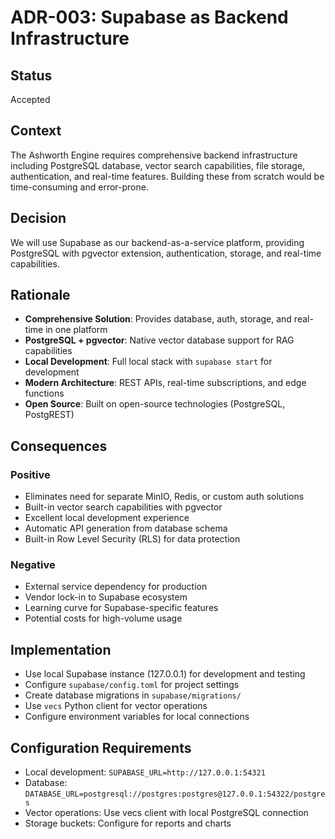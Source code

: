 # ADR-003: Supabase as Backend Infrastructure

## Status
Accepted

## Context
The Ashworth Engine requires comprehensive backend infrastructure including PostgreSQL database, vector search capabilities, file storage, authentication, and real-time features. Building these from scratch would be time-consuming and error-prone.

## Decision
We will use Supabase as our backend-as-a-service platform, providing PostgreSQL with pgvector extension, authentication, storage, and real-time capabilities.

## Rationale
- **Comprehensive Solution**: Provides database, auth, storage, and real-time in one platform
- **PostgreSQL + pgvector**: Native vector database support for RAG capabilities
- **Local Development**: Full local stack with `supabase start` for development
- **Modern Architecture**: REST APIs, real-time subscriptions, and edge functions
- **Open Source**: Built on open-source technologies (PostgreSQL, PostgREST)

## Consequences
### Positive
- Eliminates need for separate MinIO, Redis, or custom auth solutions
- Built-in vector search capabilities with pgvector
- Excellent local development experience
- Automatic API generation from database schema
- Built-in Row Level Security (RLS) for data protection

### Negative
- External service dependency for production
- Vendor lock-in to Supabase ecosystem
- Learning curve for Supabase-specific features
- Potential costs for high-volume usage

## Implementation
- Use local Supabase instance (127.0.0.1) for development and testing
- Configure `supabase/config.toml` for project settings
- Create database migrations in `supabase/migrations/`
- Use `vecs` Python client for vector operations
- Configure environment variables for local connections

## Configuration Requirements
- Local development: `SUPABASE_URL=http://127.0.0.1:54321`
- Database: `DATABASE_URL=postgresql://postgres:postgres@127.0.0.1:54322/postgres`
- Vector operations: Use vecs client with local PostgreSQL connection
- Storage buckets: Configure for reports and charts